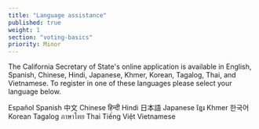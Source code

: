 ```yaml
---
title: "Language assistance"
published: true
weight: 1
section: "voting-basics"
priority: Minor
---
```

The California Secretary of State's online application is available in English, Spanish, Chinese, Hindi, Japanese, Khmer, Korean, Tagalog, Thai, and Vietnamese. To register in one of these languages please select your language below.
 
Español  Spanish
中文  Chinese
हिन्दी  Hindi
日本語  Japanese
ខ្មែរ  Khmer
한국어  Korean
Tagalog
ภาษาไทย  Thai
Tiếng Việt  Vietnamese